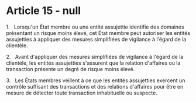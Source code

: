 # Article 15 - null


1.   Lorsqu'un État membre ou une entité assujettie identifie des domaines présentant un risque moins élevé, cet État membre peut autoriser les entités assujetties à appliquer des mesures simplifiées de vigilance à l'égard de la clientèle.

2.   Avant d'appliquer des mesures simplifiées de vigilance à l'égard de la clientèle, les entités assujetties s'assurent que la relation d'affaires ou la transaction présente un degré de risque moins élevé.

3.   Les États membres veillent à ce que les entités assujetties exercent un contrôle suffisant des transactions et des relations d'affaires pour être en mesure de détecter toute transaction inhabituelle ou suspecte.
